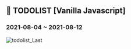 ## 📑 TODOLIST [Vanilla Javascript]

### 2021-08-04 ~ 2021-08-12

![todolist_Last](https://user-images.githubusercontent.com/64029753/129065117-2595fce7-86cc-40e3-89ed-1a91e24d3f0b.gif)

